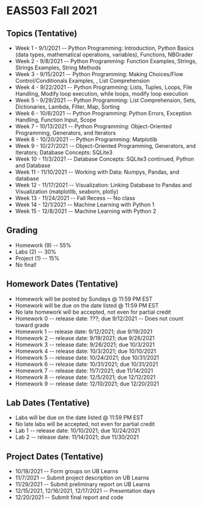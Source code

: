 # EAS503 Fall 2021

## Topics (Tentative)
- Week 1  - 9/1/2021 -- Python Programming: Introduction, Python Basics (data types, mathematical operations, variables), Functions, NBGrader 
- Week 2  - 9/8/2021 -- Python Programming: Function Examples, Strings, Strings Examples, String Methods
- Week 3  - 9/15/2021 -- Python Programming: Making Choices/Flow Control/Conditionals Examples, , List Comprehension
- Week 4  - 9/22/2021 -- Python Programming: Lists, Tuples, Loops, File Handling, Modify loop execution, while loops, modify loop execution
- Week 5  - 9/29/2021 -- Python Programming: List Comprehension, Sets, Dictionaries, Lambda, Filter, Map, Sorting
- Week 6  - 10/6/2021 -- Python Programming: Python Errors, Exception Handling, Function Input, Scope
- Week 7  - 10/13/2021 -- Python Programming: Object-Oriented Programming, Generators, and Iterators
- Week 8  - 10/20/2021 -- Python Programming: Matplotlib
- Week 9  - 10/27/2021 -- Object-Oriented Programming, Generators, and Iterators; Database Concepts: SQLite3
- Week 10  - 11/3/2021 -- Database Concepts: SQLite3 continued, Python and Database
- Week 11 - 11/10/2021  -- Working with Data: Numpys, Pandas, and database
- Week 12 - 11/17/2021 -- Visualization: Linking Database to Pandas and Visualization (matplotlib, seaborn, plotly)
- Week 13 - 11/24/2021 -- Fall Recess -- No class
- Week 14 - 12/1/2021 -- Machine Learning with Python 1
- Week 15 - 12/8/2021 -- Machine Learning with Python 2


## Grading
- Homework (9) -- 55%
- Labs (2) -- 30%
- Project (1) -- 15%
- No final!


## Homework Dates (Tentative)
- Homework will be posted by Sundays @ 11:59 PM EST 
- Homework will be due on the date listed @ 11:59 PM EST
- No late homework will be accepted, not even for partial credit
- Homework 0  -- release date: ???; due 9/12/2021 -- Does not count toward grade
- Homework 1  -- release date: 9/12/2021; due 9/19/2021
- Homework 2  -- release date: 9/19/2021; due 9/26/2021
- Homework 3  -- release date: 9/26/2021; due 10/3/2021
- Homework 4  -- release date: 10/3/2021; due 10/10/2021
- Homework 5  -- release date: 10/24/2021; due 10/31/2021 
- Homework 6  -- release date: 10/31/2021; due 10/31/2021
- Homework 7  -- release date: 11/7/2021; due 11/14/2021
- Homework 8  -- release date: 12/5/2021; due 12/12/2021
- Homework 9  -- release date: 12/10/2021; due 12/20/2021


## Lab Dates (Tentative)
- Labs will be due on the date listed @ 11:59 PM EST
- No late labs will be accepted, not even for partial credit
- Lab 1 -- release date: 10/10/2021; due 10/24/2021
- Lab 2 -- release date: 11/14/2021; due 11/30/2021

## Project Dates (Tentative)
- 10/18/2021 -- Form groups on UB Learns
- 11/7/2021 -- Submit project description on UB Learns
- 11/29/2021 -- Submit preliminary report on UB Learns
- 12/15/2021, 12/16/2021, 12/17/2021 -- Presentation days
- 12/20/2021 -- Submit final report and code
